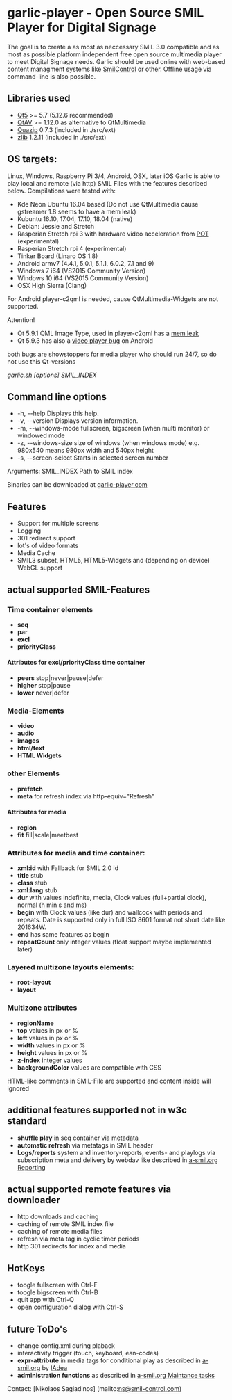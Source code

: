 # garlic-player - Open Source SMIL Player for Digital Signage

The goal is to create a as most as neccessary SMIL 3.0 compatible and as most as possible platform independent free open source multimedia player to meet Digital Signage needs.
Garlic should be used online with web-based content managment systems like [SmilControl](https://smil-control.com) or other.
Offline usage via command-line is also possible.

## Libraries used
 - [Qt5](https://www.qt.io) >= 5.7 (5.12.6 recommended)
 - [QtAV](http://www.qtav.org) >= 1.12.0 as alternative to QtMultimedia
 - [Quazip](http://quazip.sourceforge.net) 0.7.3 (included in ./src/ext)
 - [zlib](https://zlib.net) 1.2.11 (included in ./src/ext)

## OS targets:

Linux, Windows, Raspberry Pi 3/4, Android, OSX, later iOS
Garlic is able to play local and remote (via http) SMIL Files with the features described below.
Compilations were tested with:
 - Kde Neon Ubuntu 16.04 based (Do not use QtMultimedia cause gstreamer 1.8 seems to have a mem leak)
 - Kubuntu 16.10, 17.04, 17.10, 18.04 (native)
 - Debian: Jessie and Stretch
 - Rasperian Stretch rpi 3 with hardware video acceleration from [POT](https://github.com/carlonluca/pot) (experimental)
 - Rasperian Stretch rpi 4 (experimental)
 - Tinker Board (Linaro OS 1.8) 
 - Android armv7 (4.4.1, 5.0.1, 5.1.1, 6.0.2, 7.1 and 9)
 - Windows 7 i64 (VS2015 Community Version)
 - Windows 10 i64 (VS2015 Community Version)
 - OSX High Sierra (Clang)
 
For Android player-c2qml is needed, cause QtMultimedia-Widgets are not supported.

Attention!

 - Qt 5.9.1 QML Image Type, used in player-c2qml has a [mem leak](https://bugreports.qt.io/browse/QTBUG-61754)
 - Qt 5.9.3 has also a [video player bug](https://bugreports.qt.io/browse/QTBUG-64764) on Android
 
both bugs are showstoppers for media player who should run 24/7, so do not use this Qt-versions

*garlic.sh [options] SMIL_INDEX*

## Command line options
 - -h, --help          Displays this help.
 - -v, --version       Displays version information.
 - -m, --windows-mode  fullscreen, bigscreen (when multi monitor) or windowed mode
 - -z, --windows-size  size of windows (when windows mode) e.g. 980x540 means 980px width and 540px height
 - -s, --screen-select Starts in selected screen number

Arguments:
SMIL_INDEX        Path to SMIL index

Binaries can be downloaded at [garlic-player.com](https://garlic-player.com)

## Features
 - Support for multiple screens
 - Logging
 - 301 redirect support
 - lot's of video formats 
 - Media Cache
 - SMIL3 subset, HTML5, HTML5-Widgets and (depending on device) WebGL support

## actual supported SMIL-Features

### Time container elements
- **seq**
- **par**
- **excl**
- **priorityClass**

#### Attributes for excl/priorityClass time container
- **peers** stop|never|pause|defer
- **higher** stop|pause
- **lower** never|defer

### Media-Elements
- **video**
- **audio**
- **images**
- **html/text**
- **HTML Widgets** 

### other Elements
- **prefetch**
- **meta** for refresh index via http-equiv="Refresh"

#### Attributes for media
- **region**
- **fit** fill|scale|meetbest

### Attributes for media and time container:
- **xml:id** with Fallback for SMIL 2.0 id
- **title** stub
- **class** stub
- **xml:lang** stub
- **dur** with values indefinite, media, Clock values (full+partial clock),  normal (h min s and ms)
- **begin** with Clock values (like dur) and wallcock with periods and repeats. Date is supported only in full ISO 8601 format not short date like 201634W.
- **end** has same features as begin
- **repeatCount** only integer values (float support maybe implemented later)

### Layered multizone layouts elements:
- **root-layout**
- **layout**

### Multizone attributes
- **regionName**
- **top** values in px or %
- **left** values in px or %
- **width** values in px or %
- **height** values in px or %
- **z-index** integer values
- **backgroundColor** values are compatible with CSS

<!-- -->  HTML-like comments in SMIL-File are supported and content inside will ignored

## additional features supported not in w3c standard
- **shuffle play** in seq container via metadata
- **automatic refresh** via metatags in SMIL header
- **Logs/reports** system and inventory-reports, events- and playlogs via subscription meta and delivery by webdav like described in [a-smil.org Reporting](http://www.a-smil.org/index.php/Reporting)

## actual supported remote features via downloader
 - http downloads and caching
 - caching of remote SMIL index file
 - caching of remote media files
 - refresh via meta tag in cyclic timer periods
 - http 301 redirects for index and media

## HotKeys
 - toogle fullscreen with Ctrl-F
 - toogle bigscreen with Ctrl-B
 - quit app with Ctrl-Q
 - open configuration dialog with Ctrl-S

## future ToDo's
 - change config.xml during plaback
 - interactivity trigger (touch, keyboard, ean-codes)
 - **expr-attribute** in media tags for conditional play as described in [a-smil.org](http://www.a-smil.org/index.php/Conditional_play) by [IAdea](http://www.iadea.com/)
 - **administration functions** as described in [a-smil.org Maintance tasks](http://www.a-smil.org/index.php/Maintenance_tasks)

Contact: [Nikolaos Sagiadinos] (mailto:ns@smil-control.com)
